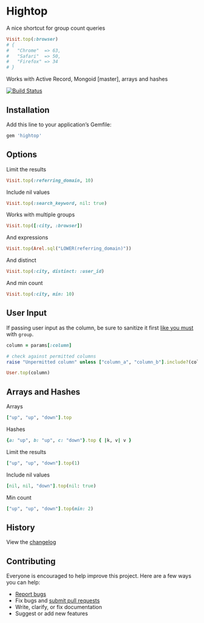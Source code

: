 # Hightop

A nice shortcut for group count queries

```ruby
Visit.top(:browser)
# {
#   "Chrome"  => 63,
#   "Safari"  => 50,
#   "Firefox" => 34
# }
```

Works with Active Record, Mongoid [master], arrays and hashes

[![Build Status](https://travis-ci.org/ankane/hightop.svg?branch=master)](https://travis-ci.org/ankane/hightop)

## Installation

Add this line to your application’s Gemfile:

```ruby
gem 'hightop'
```

## Options

Limit the results

```ruby
Visit.top(:referring_domain, 10)
```

Include nil values

```ruby
Visit.top(:search_keyword, nil: true)
```

Works with multiple groups

```ruby
Visit.top([:city, :browser])
```

And expressions

```ruby
Visit.top(Arel.sql("LOWER(referring_domain)"))
```

And distinct

```ruby
Visit.top(:city, distinct: :user_id)
```

And min count

```ruby
Visit.top(:city, min: 10)
```

## User Input

If passing user input as the column, be sure to sanitize it first [like you must](https://rails-sqli.org/) with `group`.

```ruby
column = params[:column]

# check against permitted columns
raise "Unpermitted column" unless ["column_a", "column_b"].include?(column)

User.top(column)
```

## Arrays and Hashes

Arrays

```ruby
["up", "up", "down"].top
```

Hashes

```ruby
{a: "up", b: "up", c: "down"}.top { |k, v| v }
```

Limit the results

```ruby
["up", "up", "down"].top(1)
```

Include nil values

```ruby
[nil, nil, "down"].top(nil: true)
```

Min count

```ruby
["up", "up", "down"].top(min: 2)
```

## History

View the [changelog](https://github.com/ankane/hightop/blob/master/CHANGELOG.md)

## Contributing

Everyone is encouraged to help improve this project. Here are a few ways you can help:

- [Report bugs](https://github.com/ankane/hightop/issues)
- Fix bugs and [submit pull requests](https://github.com/ankane/hightop/pulls)
- Write, clarify, or fix documentation
- Suggest or add new features
